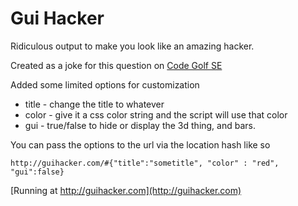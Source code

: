 Gui Hacker
=========

Ridiculous output to make you look like an amazing hacker.

Created as a joke for this question on [Code Golf SE](http://codegolf.stackexchange.com/questions/30322/make-it-look-like-im-working)

Added some limited options for customization

* title - change the title to whatever
* color - give it a css color string and the script will use that color
* gui - true/false to hide or display the 3d thing, and bars.

You can pass the options to the url via the location hash like so

```http://guihacker.com/#{"title":"sometitle", "color" : "red", "gui":false}```

[Running at http://guihacker.com](http://guihacker.com)

